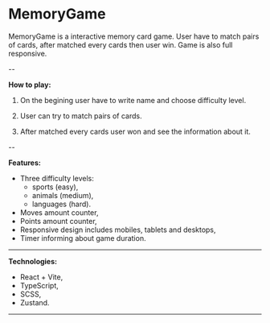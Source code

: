 # MemoryGame

MemoryGame is a interactive memory card game. User have to match pairs of cards, after matched every cards then user win. 
Game is also full responsive.

--

**How to play:**
1. On the begining user have to write name and choose difficulty level.
   
2. User can try to match pairs of cards.
   
3. After matched every cards user won and see the information about it.

--

**Features:**
- Three difficulty levels:
   - sports (easy),
   - animals (medium),
   - languages (hard).
- Moves amount counter,
- Points amount counter,
- Responsive design includes mobiles, tablets and desktops,
- Timer informing about game duration.


---

**Technologies:**
- React + Vite,
- TypeScript,
- SCSS,
- Zustand.

---

